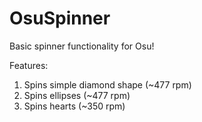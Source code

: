 # OsuSpinner

Basic spinner functionality for Osu!

Features:
  1) Spins simple diamond shape (~477 rpm)
  2) Spins ellipses (~477 rpm)
  3) Spins hearts (~350 rpm)
